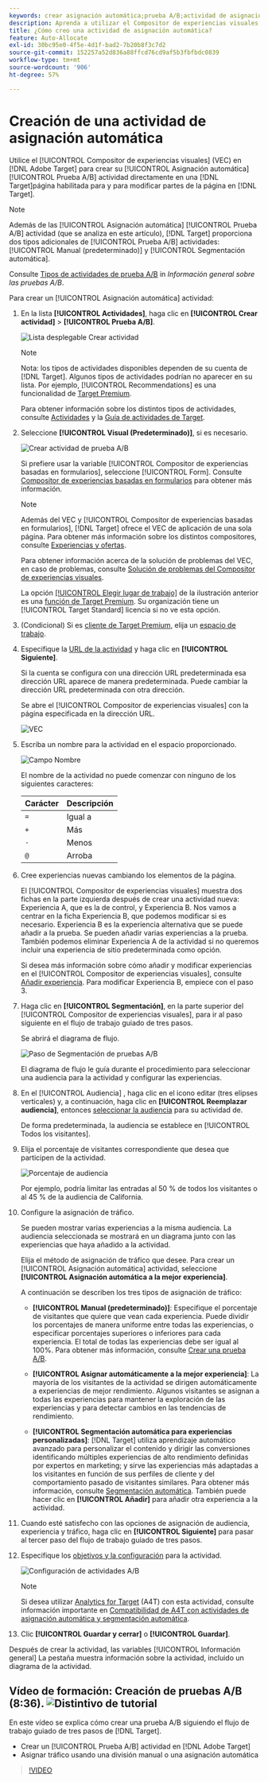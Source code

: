 ```yaml
---
keywords: crear asignación automática;prueba A/B;actividad de asignación automática;nueva actividad a/b;asignación automática;asignación automática a la mejor experiencia;asignar;asignación automática
description: Aprenda a utilizar el Compositor de experiencias visuales (VEC) en Adobe [!DNL Target] para crear una actividad de prueba A/B de asignación automática directamente en una [!DNL Target]página habilitada para.
title: ¿Cómo creo una actividad de asignación automática?
feature: Auto-Allocate
exl-id: 30bc95e0-4f5e-4d1f-bad2-7b20b8f3c7d2
source-git-commit: 152257a52d836a88ffcd76cd9af5b3fbfbdc0839
workflow-type: tm+mt
source-wordcount: '906'
ht-degree: 57%

---
```


# Creación de una actividad de asignación automática

Utilice el [!UICONTROL Compositor de experiencias visuales] (VEC) en [!DNL Adobe Target] para crear su [!UICONTROL Asignación automática] [!UICONTROL Prueba A/B] actividad directamente en una [!DNL Target]página habilitada para y para modificar partes de la página en [!DNL Target].

>[!NOTE]
>
>Además de las [!UICONTROL Asignación automática] [!UICONTROL Prueba A/B] actividad (que se analiza en este artículo), [!DNL Target] proporciona dos tipos adicionales de [!UICONTROL Prueba A/B] actividades: [!UICONTROL Manual (predeterminado)] y [!UICONTROL Segmentación automática].
>
>Consulte [Tipos de actividades de prueba A/B](/help/main/c-activities/t-test-ab/test-ab.md#types) in *Información general sobre las pruebas A/B*.

Para crear un [!UICONTROL Asignación automática] actividad:

1. En la lista **[!UICONTROL Actividades]**, haga clic en **[!UICONTROL Crear actividad]** > **[!UICONTROL Prueba A/B]**.

   ![Lista desplegable Crear actividad](/help/main/c-activities/t-test-ab/t-test-create-ab/assets/ab_select-new.png)

   >[!NOTE]
   >
   >Nota: los tipos de actividades disponibles dependen de su cuenta de [!DNL Target]. Algunos tipos de actividades podrían no aparecer en su lista. Por ejemplo, [!UICONTROL Recommendations] es una funcionalidad de [Target Premium](/help/main/c-intro/intro.md#premium).
   >
   >Para obtener información sobre los distintos tipos de actividades, consulte [Actividades](/help/main/c-activities/activities.md) y la [Guía de actividades de Target](/help/main/c-activities/target-activities-guide.md).

1. Seleccione **[!UICONTROL Visual (Predeterminado)]**, si es necesario.

   ![Crear actividad de prueba A/B](/help/main/c-activities/t-test-ab/t-test-create-ab/assets/create-ab.png)

   Si prefiere usar la variable [!UICONTROL Compositor de experiencias basadas en formularios], seleccione [!UICONTROL Form]. Consulte [Compositor de experiencias basadas en formularios](/help/main/c-experiences/form-experience-composer.md) para obtener más información.

   >[!NOTE]
   >
   >Además del VEC y [!UICONTROL Compositor de experiencias basadas en formularios], [!DNL Target] ofrece el VEC de aplicación de una sola página. Para obtener más información sobre los distintos compositores, consulte [Experiencias y ofertas](/help/main/c-experiences/experiences.md).
   >
   >Para obtener información acerca de la solución de problemas del VEC, en caso de problemas, consulte [Solución de problemas del Compositor de experiencias visuales](/help/main/c-experiences/c-visual-experience-composer/r-troubleshoot-composer/troubleshoot-composer.md).
   >
   >La opción [[!UICONTROL Elegir lugar de trabajo]](/help/main/administrating-target/c-user-management/property-channel/property-channel.md) de la ilustración anterior es una [función de Target Premium](/help/main/c-intro/intro.md). Su organización tiene un [!UICONTROL Target Standard] licencia si no ve esta opción.

1. (Condicional) Si es [cliente de Target Premium](/help/main/c-intro/intro.md#premium), elija un [espacio de trabajo](/help/main/administrating-target/c-user-management/property-channel/property-channel.md).

1. Especifique la [URL de la actividad](/help/main/c-activities/t-test-ab/t-test-create-ab/ab-activity-url.md) y haga clic en **[!UICONTROL Siguiente]**.

   Si la cuenta se configura con una dirección URL predeterminada esa dirección URL aparece de manera predeterminada. Puede cambiar la dirección URL predeterminada con otra dirección.

   Se abre el [!UICONTROL Compositor de experiencias visuales] con la página especificada en la dirección URL.

   ![VEC](/help/main/c-activities/t-test-ab/t-test-create-ab/assets/vec-new.png)

1. Escriba un nombre para la actividad en el espacio proporcionado.

   ![Campo Nombre](/help/main/c-activities/t-test-ab/t-test-create-ab/assets/ab_newname-new.png)

   El nombre de la actividad no puede comenzar con ninguno de los siguientes caracteres:

   | Carácter | Descripción |
   |--- |--- |
   | `=` | Igual a |
   | `+` | Más |
   | `-` | Menos |
   | `@` | Arroba |

1. Cree experiencias nuevas cambiando los elementos de la página.

   El [!UICONTROL Compositor de experiencias visuales] muestra dos fichas en la parte izquierda después de crear una actividad nueva: Experiencia A, que es la de control, y Experiencia B. Nos vamos a centrar en la ficha Experiencia B, que podemos modificar si es necesario. Experiencia B es la experiencia alternativa que se puede añadir a la prueba. Se pueden añadir varias experiencias a la prueba. También podemos eliminar Experiencia A de la actividad si no queremos incluir una experiencia de sitio predeterminada como opción.

   Si desea más información sobre cómo añadir y modificar experiencias en el [!UICONTROL Compositor de experiencias visuales], consulte  [Añadir experiencia](/help/main/c-activities/t-test-ab/t-test-create-ab/ab-add-experience.md). Para modificar Experiencia B, empiece con el paso 3.

1. Haga clic en **[!UICONTROL Segmentación]**, en la parte superior del [!UICONTROL Compositor de experiencias visuales], para ir al paso siguiente en el flujo de trabajo guiado de tres pasos.

   Se abrirá el diagrama de flujo.

   ![Paso de Segmentación de pruebas A/B](/help/main/c-activities/t-test-ab/t-test-create-ab/assets/ab_flow-new.png)

   El diagrama de flujo le guía durante el procedimiento para seleccionar una audiencia para la actividad y configurar las experiencias.

1. En el [!UICONTROL Audiencia] , haga clic en el icono editar (tres elipses verticales) y, a continuación, haga clic en **[!UICONTROL Reemplazar audiencia]**, entonces [seleccionar la audiencia](/help/main/c-activities/t-test-ab/t-test-create-ab/ab-audience.md) para su actividad de.

   De forma predeterminada, la audiencia se establece en [!UICONTROL Todos los visitantes].

1. Elija el porcentaje de visitantes correspondiente que desea que participen de la actividad.

   ![Porcentaje de audiencia](/help/main/c-activities/t-test-ab/t-test-create-ab/assets/audperc-new.png)

   Por ejemplo, podría limitar las entradas al 50 % de todos los visitantes o al 45 % de la audiencia de California.

1. Configure la asignación de tráfico.

   Se pueden mostrar varias experiencias a la misma audiencia. La audiencia seleccionada se mostrará en un diagrama junto con las experiencias que haya añadido a la actividad.

   Elija el método de asignación de tráfico que desee. Para crear un [!UICONTROL Asignación automática] actividad, seleccione **[!UICONTROL Asignación automática a la mejor experiencia]**.

   A continuación se describen los tres tipos de asignación de tráfico:

   * **[!UICONTROL Manual (predeterminado)]**: Especifique el porcentaje de visitantes que quiere que vean cada experiencia. Puede dividir los porcentajes de manera uniforme entre todas las experiencias, o especificar porcentajes superiores o inferiores para cada experiencia. El total de todas las experiencias debe ser igual al 100%. Para obtener más información, consulte [Crear una prueba A/B](/help/main/c-activities/t-test-ab/t-test-create-ab/test-create-ab.md).

   * **[!UICONTROL Asignar automáticamente a la mejor experiencia]**: La mayoría de los visitantes de la actividad se dirigen automáticamente a experiencias de mejor rendimiento. Algunos visitantes se asignan a todas las experiencias para mantener la exploración de las experiencias y para detectar cambios en las tendencias de rendimiento.

   * **[!UICONTROL Segmentación automática para experiencias personalizadas]**: [!DNL Target] utiliza aprendizaje automático avanzado para personalizar el contenido y dirigir las conversiones identificando múltiples experiencias de alto rendimiento definidas por expertos en marketing; y sirve las experiencias más adaptadas a los visitantes en función de sus perfiles de cliente y del comportamiento pasado de visitantes similares. Para obtener más información, consulte [Segmentación automática](/help/main/c-activities/auto-target/auto-target-to-optimize.md).
   También puede hacer clic en **[!UICONTROL Añadir]** para añadir otra experiencia a la actividad.

1. Cuando esté satisfecho con las opciones de asignación de audiencia, experiencia y tráfico, haga clic en **[!UICONTROL Siguiente]** para pasar al tercer paso del flujo de trabajo guiado de tres pasos.

1. Especifique los [objetivos y la configuración](/help/main/c-activities/t-test-ab/t-test-create-ab/ab-goals-and-settings.md) para la actividad.

   ![Configuración de actividades A/B](/help/main/c-activities/t-test-ab/t-test-create-ab/assets/ab_settings-new.png)

   >[!NOTE]
   >
   >Si desea utilizar [Analytics for Target](/help/main/c-integrating-target-with-mac/a4t/a4t.md) (A4T) con esta actividad, consulte información importante en [Compatibilidad de A4T con actividades de asignación automática y segmentación automática](/help/main/c-integrating-target-with-mac/a4t/a4t-at-aa.md).

1. Clic **[!UICONTROL Guardar y cerrar]** o **[!UICONTROL Guardar]**.

Después de crear la actividad, las variables [!UICONTROL Información general] La pestaña muestra información sobre la actividad, incluido un diagrama de la actividad.

## Vídeo de formación: Creación de pruebas A/B (8:36). ![Distintivo de tutorial](/help/main/assets/tutorial.png)

En este vídeo se explica cómo crear una prueba A/B siguiendo el flujo de trabajo guiado de tres pasos de [!DNL Target].

* Crear un [!UICONTROL Prueba A/B] actividad en [!DNL Adobe Target]
* Asignar tráfico usando una división manual o una asignación automática

>[!VIDEO](https://video.tv.adobe.com/v/17391)
